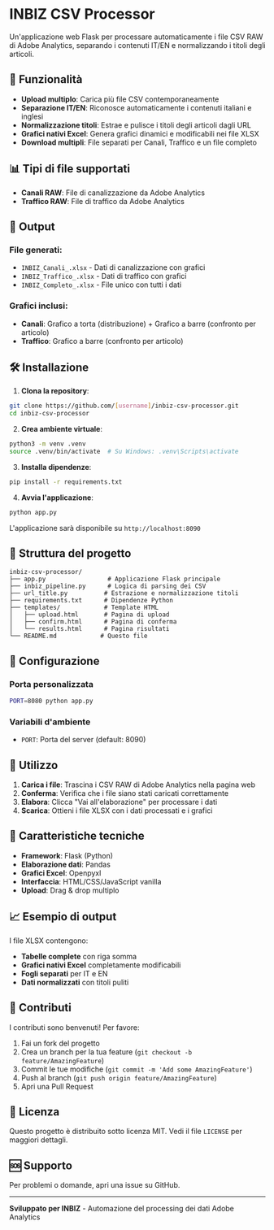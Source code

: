 # INBIZ CSV Processor

Un'applicazione web Flask per processare automaticamente i file CSV RAW di Adobe Analytics, separando i contenuti IT/EN e normalizzando i titoli degli articoli.

## 🚀 Funzionalità

- **Upload multiplo**: Carica più file CSV contemporaneamente
- **Separazione IT/EN**: Riconosce automaticamente i contenuti italiani e inglesi
- **Normalizzazione titoli**: Estrae e pulisce i titoli degli articoli dagli URL
- **Grafici nativi Excel**: Genera grafici dinamici e modificabili nei file XLSX
- **Download multipli**: File separati per Canali, Traffico e un file completo

## 📊 Tipi di file supportati

- **Canali RAW**: File di canalizzazione da Adobe Analytics
- **Traffico RAW**: File di traffico da Adobe Analytics

## 🎯 Output

### File generati:
- `INBIZ_Canali_.xlsx` - Dati di canalizzazione con grafici
- `INBIZ_Traffico_.xlsx` - Dati di traffico con grafici  
- `INBIZ_Completo_.xlsx` - File unico con tutti i dati

### Grafici inclusi:
- **Canali**: Grafico a torta (distribuzione) + Grafico a barre (confronto per articolo)
- **Traffico**: Grafico a barre (confronto per articolo)

## 🛠️ Installazione

1. **Clona la repository**:
```bash
git clone https://github.com/[username]/inbiz-csv-processor.git
cd inbiz-csv-processor
```

2. **Crea ambiente virtuale**:
```bash
python3 -m venv .venv
source .venv/bin/activate  # Su Windows: .venv\Scripts\activate
```

3. **Installa dipendenze**:
```bash
pip install -r requirements.txt
```

4. **Avvia l'applicazione**:
```bash
python app.py
```

L'applicazione sarà disponibile su `http://localhost:8090`

## 📁 Struttura del progetto

```
inbiz-csv-processor/
├── app.py                 # Applicazione Flask principale
├── inbiz_pipeline.py      # Logica di parsing dei CSV
├── url_title.py          # Estrazione e normalizzazione titoli
├── requirements.txt      # Dipendenze Python
├── templates/            # Template HTML
│   ├── upload.html       # Pagina di upload
│   ├── confirm.html      # Pagina di conferma
│   └── results.html      # Pagina risultati
└── README.md            # Questo file
```

## 🔧 Configurazione

### Porta personalizzata
```bash
PORT=8080 python app.py
```

### Variabili d'ambiente
- `PORT`: Porta del server (default: 8090)

## 📝 Utilizzo

1. **Carica i file**: Trascina i CSV RAW di Adobe Analytics nella pagina web
2. **Conferma**: Verifica che i file siano stati caricati correttamente
3. **Elabora**: Clicca "Vai all'elaborazione" per processare i dati
4. **Scarica**: Ottieni i file XLSX con i dati processati e i grafici

## 🎨 Caratteristiche tecniche

- **Framework**: Flask (Python)
- **Elaborazione dati**: Pandas
- **Grafici Excel**: Openpyxl
- **Interfaccia**: HTML/CSS/JavaScript vanilla
- **Upload**: Drag & drop multiplo

## 📈 Esempio di output

I file XLSX contengono:
- **Tabelle complete** con riga somma
- **Grafici nativi Excel** completamente modificabili
- **Fogli separati** per IT e EN
- **Dati normalizzati** con titoli puliti

## 🤝 Contributi

I contributi sono benvenuti! Per favore:

1. Fai un fork del progetto
2. Crea un branch per la tua feature (`git checkout -b feature/AmazingFeature`)
3. Commit le tue modifiche (`git commit -m 'Add some AmazingFeature'`)
4. Push al branch (`git push origin feature/AmazingFeature`)
5. Apri una Pull Request

## 📄 Licenza

Questo progetto è distribuito sotto licenza MIT. Vedi il file `LICENSE` per maggiori dettagli.

## 🆘 Supporto

Per problemi o domande, apri una issue su GitHub.

---

**Sviluppato per INBIZ** - Automazione del processing dei dati Adobe Analytics
